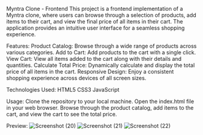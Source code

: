 Myntra Clone - Frontend
This project is a frontend implementation of a Myntra clone, where users can browse through a selection of products, add items to their cart, and view the final price of all items in their cart. The application provides an intuitive user interface for a seamless shopping experience.

Features:
Product Catalog: Browse through a wide range of products across various categories.
Add to Cart: Add products to the cart with a single click.
View Cart: View all items added to the cart along with their details and quantities.
Calculate Total Price: Dynamically calculate and display the total price of all items in the cart.
Responsive Design: Enjoy a consistent shopping experience across devices of all screen sizes.

Technologies Used:
HTML5
CSS3
JavaScript

Usage:
Clone the repository to your local machine.
Open the index.html file in your web browser.
Browse through the product catalog, add items to the cart, and view the cart to see the total price.

Preview:
![Screenshot (20)](https://github.com/IshaGitHubProfile/MyntraFunctionalClone/assets/143515190/c8e88477-4d8e-4ea4-9a32-19630c9fa939)
![Screenshot (21)](https://github.com/IshaGitHubProfile/MyntraFunctionalClone/assets/143515190/f21e7cb5-bddc-4e51-9851-20fdac6f6e94)
![Screenshot (22)](https://github.com/IshaGitHubProfile/MyntraFunctionalClone/assets/143515190/2261b18b-c856-4855-83d3-e000113e5402)
